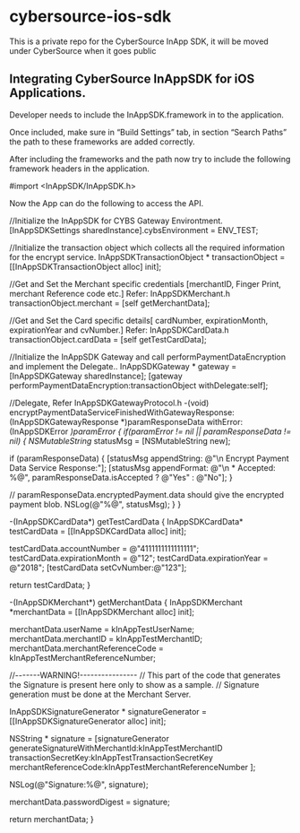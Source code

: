 # cybersource-ios-sdk
This is a private repo for the CyberSource InApp SDK, it will be moved under CyberSource when it goes public

Integrating CyberSource InAppSDK for iOS Applications. 
------------------------------------------------------

Developer needs to include the InAppSDK.framework in to the application.


Once included, make sure in “Build Settings” tab, in section “Search Paths” the path to these frameworks are added correctly. 

After including the frameworks and the path now try to include the following framework headers in the application.

#import <InAppSDK/InAppSDK.h>

Now the App can do the following to access the API.

//Initialize the InAppSDK for CYBS Gateway Environtment.
[InAppSDKSettings sharedInstance].cybsEnvironment = ENV_TEST;

//Initialize the transaction object which collects all the required information for the encrypt service.
InAppSDKTransactionObject * transactionObject = [[InAppSDKTransactionObject alloc] init];

//Get and Set the Merchant specific credentials [merchantID, Finger Print, merchant Reference code etc.]  Refer: InAppSDKMerchant.h
transactionObject.merchant = [self getMerchantData];

//Get and Set the Card specific details[ cardNumber, expirationMonth, expirationYear and cvNumber.] Refer: InAppSDKCardData.h
transactionObject.cardData = [self getTestCardData];

//Initialize the InAppSDK Gateway and call performPaymentDataEncryption and implement the Delegate..
InAppSDKGateway * gateway = [InAppSDKGateway sharedInstance];
[gateway performPaymentDataEncryption:transactionObject withDelegate:self];




//Delegate, Refer InAppSDKGatewayProtocol.h
-(void) encryptPaymentDataServiceFinishedWithGatewayResponse:(InAppSDKGatewayResponse *)paramResponseData withError:(InAppSDKError *)paramError
{
if(paramError != nil || paramResponseData != nil)
{
NSMutableString* statusMsg = [NSMutableString new];

if (paramResponseData)
{
[statusMsg appendString: @"\n Encrypt Payment Data Service Response:"];
[statusMsg appendFormat: @"\n  * Accepted: %@", paramResponseData.isAccepted ? @"Yes" : @"No"];
}

// paramResponseData.encryptedPayment.data should give the encrypted payment blob.
NSLog(@"%@", statusMsg);
}
}



-(InAppSDKCardData*) getTestCardData
{
InAppSDKCardData* testCardData = [[InAppSDKCardData alloc] init];

testCardData.accountNumber = @"4111111111111111";
testCardData.expirationMonth = @"12";
testCardData.expirationYear = @"2018";
[testCardData setCvNumber:@"123"];

return testCardData;
}

-(InAppSDKMerchant*) getMerchantData
{
InAppSDKMerchant *merchantData = [[InAppSDKMerchant alloc] init];

merchantData.userName = kInAppTestUserName;
merchantData.merchantID = kInAppTestMerchantID;
merchantData.merchantReferenceCode = kInAppTestMerchantReferenceNumber;

//-------WARNING!----------------
// This part of the code that generates the Signature is present here only to show as a sample.
// Signature generation must be done at the Merchant Server.

InAppSDKSignatureGenerator * signatureGenerator = [[InAppSDKSignatureGenerator alloc] init];

NSString * signature = [signatureGenerator generateSignatureWithMerchantId:kInAppTestMerchantID
transactionSecretKey:kInAppTestTransactionSecretKey
merchantReferenceCode:kInAppTestMerchantReferenceNumber ];

NSLog(@"Signature:%@", signature);

merchantData.passwordDigest = signature;

return merchantData;
}